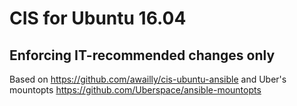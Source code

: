 # CIS for Ubuntu 16.04

## Enforcing IT-recommended changes only



Based on https://github.com/awailly/cis-ubuntu-ansible
and Uber's mountopts https://github.com/Uberspace/ansible-mountopts
